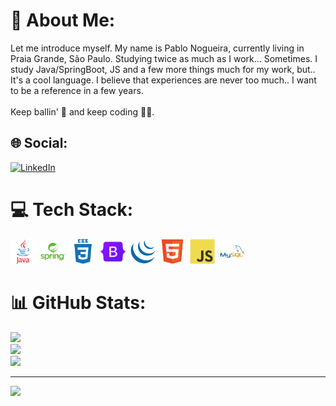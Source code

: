 <link rel="stylesheet" href="https://cdn.jsdelivr.net/gh/devicons/devicon@latest/devicon.min.css">

# 💫 About Me:
Let me introduce myself. My name is Pablo Nogueira, currently living in Praia Grande, São Paulo. Studying twice as much as I work... Sometimes. I study Java/SpringBoot, JS and a few more things much for my work, but.. It's a cool language. I believe that experiences are never too much.. I want to be a reference in a few years.<br/><br/>  Keep ballin' 🏀 and keep coding 👨‍💻.

<i class="devicon-devicon-plain"></i>

## 🌐 Social:
[![LinkedIn](https://img.shields.io/badge/LinkedIn-%230077B5.svg?logo=linkedin&logoColor=white)](https://linkedin.com/in/https://www.linkedin.com/in/pablo-nogueira-9a03132) 

# 💻 Tech Stack:
<div>
  <img src="https://github.com/devicons/devicon/blob/master/icons/java/java-original-wordmark.svg" title="Java" alt="Java" width="40" height="40"/>&nbsp;
  <img src="https://github.com/devicons/devicon/blob/master/icons/spring/spring-original-wordmark.svg" title="Spring" alt="Spring" width="40" height="40"/>&nbsp;
  <img src="https://github.com/devicons/devicon/blob/master/icons/css3/css3-plain-wordmark.svg"  title="CSS3" alt="CSS" width="40" height="40"/>&nbsp;
  <img src="https://github.com/devicons/devicon/blob/master/icons/bootstrap/bootstrap-original.svg"  title="BOOTSTRAP" alt="BOOTSTRAP" width="40" height="40"/>&nbsp;
  <img src="https://github.com/devicons/devicon/blob/master/icons/jquery/jquery-original.svg"  title="BOOTSTRAP" alt="BOOTSTRAP" width="40" height="40"/>&nbsp;
  <img src="https://github.com/devicons/devicon/blob/master/icons/html5/html5-original.svg" title="HTML5" alt="HTML" width="40" height="40"/>&nbsp;
  <img src="https://github.com/devicons/devicon/blob/master/icons/javascript/javascript-original.svg" title="JavaScript" alt="JavaScript" width="40" height="40"/>&nbsp;
  <img src="https://github.com/devicons/devicon/blob/master/icons/mysql/mysql-original-wordmark.svg" title="MySQL"  alt="MySQL" width="40" height="40"/>&nbsp;


# 📊 GitHub Stats:

![](https://github-readme-stats.vercel.app/api?username=gdssvpp&theme=dark&hide_border=false&include_all_commits=true&count_private=true)<br/>
![](https://github-readme-streak-stats.herokuapp.com/?user=gdssvpp&theme=dark&hide_border=false)<br/>
![](https://github-readme-stats.vercel.app/api/top-langs/?username=gdssvpp&theme=dark&hide_border=false&include_all_commits=true&count_private=true&layout=compact)

---
[![](https://visitcount.itsvg.in/api?id=gdssvpp&icon=0&color=12)](https://visitcount.itsvg.in)

